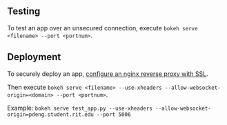 ## Testing
To test an app over an unsecured connection, execute `bokeh serve <filename> --port <portnum>`. 

## Deployment
To securely deploy an app,
[configure an nginx reverse proxy with SSL](https://bokeh.pydata.org/en/latest/docs/user_guide/server.html#reverse-proxying-with-nginx-and-ssl).

Then execute
`bokeh serve <filename> --use-xheaders --allow-websocket-origin=<domain> --port <portnum>`.

Example:
`bokeh serve test_app.py --use-xheaders --allow-websocket-origin=pdeng.student.rit.edu --port 5006`
